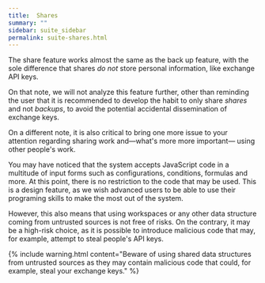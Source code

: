 ```yaml
---
title:  Shares
summary: ""
sidebar: suite_sidebar
permalink: suite-shares.html
---
```


The share feature works almost the same as the back up feature, with the sole difference that shares *do not* store personal information, like exchange API keys.

On that note, we will not analyze this feature further, other than reminding the user that it is recommended to develop the habit to only share *shares* and not *backups*, to avoid the potential accidental dissemination of exchange keys.

On a different note, it is also critical to bring one more issue to your attention regarding sharing work and—what's more more important— using other people's work.

You may have noticed that the system accepts JavaScript code in a multitude of input forms such as configurations, conditions, formulas and more. At this point, there is no restriction to the code that may be used. This is a design feature, as we wish advanced users to be able to use their programing skills to make the most out of the system.

However, this also means that using workspaces or any other data structure coming from untrusted sources is not free of risks. On the contrary, it may be a high-risk choice, as it is possible to introduce malicious code that may, for example, attempt to steal people's API keys.

{% include warning.html content="Beware of using shared data structures from untrusted sources as they may contain malicious code that could, for example, steal your exchange keys." %}